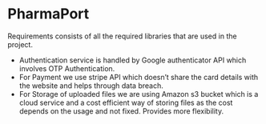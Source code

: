 # PharmaPort

Requirements consists of all the required libraries that are used in the project.

- Authentication service is handled by Google authenticator API which involves OTP Authentication.
- For Payment we use stripe API which doesn’t share the card details with the website and helps through data breach.
- For Storage of uploaded files we are using Amazon s3 bucket which is a cloud service and a cost efficient way of storing files as the cost depends on the usage and not fixed. Provides more flexibility.
